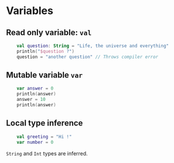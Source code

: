 # Variables

## Read only variable: `val`

``` kotlin
    val question: String = "Life, the universe and everything"
    println("$question ?")
    question = "another question" // Throws compiler error
```

## Mutable variable `var`

``` kotlin
    var answer = 0
    println(answer)
    answer = 10
    println(answer)
```

## Local type inference

``` kotlin
    val greeting = "Hi !"
    var number = 0
```
`String` and `Int` types are inferred.
 